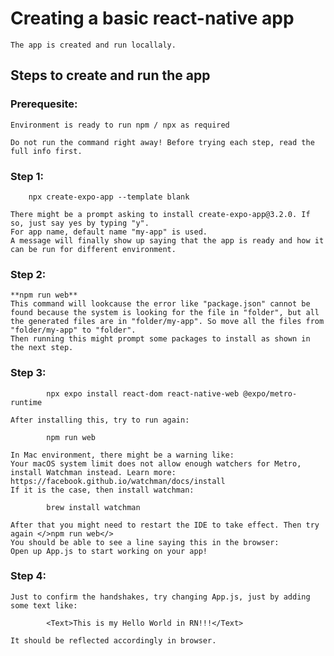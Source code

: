 # Creating a basic react-native app
    The app is created and run locallaly.

## Steps to create and run the app
### Prerequesite:
    Environment is ready to run npm / npx as required

    Do not run the command right away! Before trying each step, read the full info first. 
### Step 1:
```
    npx create-expo-app --template blank
```
    There might be a prompt asking to install create-expo-app@3.2.0. If so, just say yes by typing "y".
    For app name, default name "my-app" is used.
    A message will finally show up saying that the app is ready and how it can be run for different environment.
### Step 2:
    **npm run web**
    This command will lookcause the error like "package.json" cannot be found because the system is looking for the file in "folder", but all the generated files are in "folder/my-app". So move all the files from "folder/my-app" to "folder".
    Then running this might prompt some packages to install as shown in the next step.
### Step 3: 
```
        npx expo install react-dom react-native-web @expo/metro-runtime
```
    After installing this, try to run again:
```
        npm run web
```
    In Mac environment, there might be a warning like:
    Your macOS system limit does not allow enough watchers for Metro, install Watchman instead. Learn more: https://facebook.github.io/watchman/docs/install
    If it is the case, then install watchman: 
```
        brew install watchman
```
    After that you might need to restart the IDE to take effect. Then try again </>npm run web</>
    You should be able to see a line saying this in the browser:
    Open up App.js to start working on your app!
### Step 4:
    Just to confirm the handshakes, try changing App.js, just by adding some text like:
```
        <Text>This is my Hello World in RN!!!</Text>
```
    It should be reflected accordingly in browser.